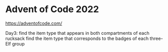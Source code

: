 # Advent of Code 2022

https://adventofcode.com/


Day3: find the item type that appears in both compartments of each rucksack
      find the item type that corresponds to the badges of each three-Elf group